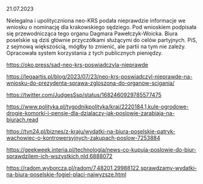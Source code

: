 21.07.2023

Nielegalna i upolityczniona neo-KRS podała nieprawdzie informacje we wniosku o nominację dla krakowskiego sędziego. Pod wnioskiem podpisała się przewodnicząca tego organu Dagmara Pawełczyk-Woicka. Biura poselskie są dziś głównie przyczółkami służącymi do celów partyjnych. PiS, z sejmową większością, mógłby to zmienić, ale partii na tym nie zależy. Opracowała system korzystania z tych publicznych pieniędzy.

https://oko.press/sad-neo-krs-poswiadczyla-nieprawde

https://legaartis.pl/blog/2023/07/23/neo-krs-poswiadczyl-nieprawde-na-wniosku-do-prezydenta-sprawa-zgloszona-do-organow-scigania/

https://twitter.com/JudgesSsp/status/1682460929785577475

https://www.polityka.pl/tygodnikpolityka/kraj/2220184,1,kule-ogrodowe-drogie-komorki-i-pensje-dla-dzialaczy-jak-poslowie-zarabiaja-na-biurach.read

https://tvn24.pl/biznes/z-kraju/wydatki-na-biura-poselskie-patryk-wachowiec-o-kontrowersyjnych-zakupach-poslow-7253884

https://geekweek.interia.pl/technologia/news-co-kupuja-poslowie-do-biur-sprawdzilem-ich-wszystkich,nId,6888072

https://radom.wyborcza.pl/radom/7,48201,29988122,sprawdzamy-wydatki-na-biura-poselskie-fogiel-placi-najwyzsze.html